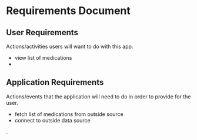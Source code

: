 Requirements Document
=====================

User Requirements
-----------------
Actions/activities users will want to do with this app.

- view list of medications
- 

Application Requirements
------------------------
Actions/events that the application will need to do in order to provide for the user.

- fetch list of medications from outside source
- connect to outside data source 


.
